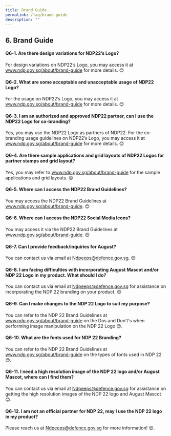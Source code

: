 ```yaml
---
title: Brand Guide
permalink: /faq/brand-guide
description: ""
---
```

## 6. Brand Guide

#### Q6-1.  Are there design variations for NDP22’s Logo?
For design variations on NDP22’s Logo, you may access it at www.ndp.gov.sg/about/brand-guide for more details. 😊

#### Q6-2.  What are some acceptable and unacceptable usage of NDP22 Logo?
For the usage on NDP22’s Logo, you may access it at www.ndp.gov.sg/about/brand-guide for more details. 😊

#### Q6-3.  I am an authorized and approved NDP22 partner, can I use the NDP22 Logo for co-branding?
Yes, you may use the NDP22 Logo as partners of NDP22. For the co-branding usage guidelines on NDP22’s Logo, you may access it at www.ndp.gov.sg/about/brand-guide for more details. 😊

#### Q6-4.  Are there sample applications and grid layouts of NDP22 Logos for partner stamps and grid layout?
Yes, you may refer to www.ndp.gov.sg/about/brand-guide for the sample applications and grid layouts. 😊

#### Q6-5.  Where can I access the NDP22 Brand Guidelines?
You may access the NDP22 Brand Guidelines at www.ndp.gov.sg/about/brand-guide. 😊

#### Q6-6. Where can I access the NDP22 Social Media Icons?
You may access it via the NDP22 Brand Guidelines at www.ndp.gov.sg/about/brand-guide. 😊


#### Q6-7. Can I provide feedback/inquiries for August?
You can contact us via email at Ndpeeps@defence.gov.sg. 😊


#### Q6-8. I am facing difficulties with incorporating August Mascot and/or NDP 22 Logo in my product. What should I do?
You can contact us via email at Ndpeeps@defence.gov.sg for assistance on incorporating the NDP 22 branding on your product. 😊


#### Q6-9. Can I make changes to the NDP 22 Logo to suit my purpose?
 You can refer to the NDP 22 Brand Guidelines at www.ndp.gov.sg/about/brand-guide on the Dos and Don’t's when performing image manipulation on the NDP 22 Logo 😊.
 
 
 #### Q6-10. What are the fonts used for NDP 22 Branding?
 You can refer to the NDP 22 Brand Guidelines at www.ndp.gov.sg/about/brand-guide on the types of fonts used in NDP 22 😊.
 
 
 #### Q6-11. I need a high resolution image of the NDP 22 logo and/or August Mascot, where can I find them?
 You can contact us via email at Ndpeeps@defence.gov.sg for assistance on getting the high resolution images of the NDP 22 logo and August Mascot 😊.
 
 
 #### Q6-12. I am not an official partner for NDP 22, may I use the NDP 22 logo in my product?
 Please reach us at Ndpeeps@defence.gov.sg for more information! 😊.